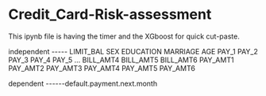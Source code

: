 # Credit_Card-Risk-assessment



This ipynb file is having the timer and the XGboost for quick cut-paste.



independent ----- LIMIT_BAL	SEX	EDUCATION	MARRIAGE	AGE	PAY_1	PAY_2	PAY_3	PAY_4	PAY_5	...	BILL_AMT4	BILL_AMT5	BILL_AMT6	PAY_AMT1	PAY_AMT2	PAY_AMT3	PAY_AMT4	PAY_AMT5	PAY_AMT6	


dependent ------default.payment.next.month
